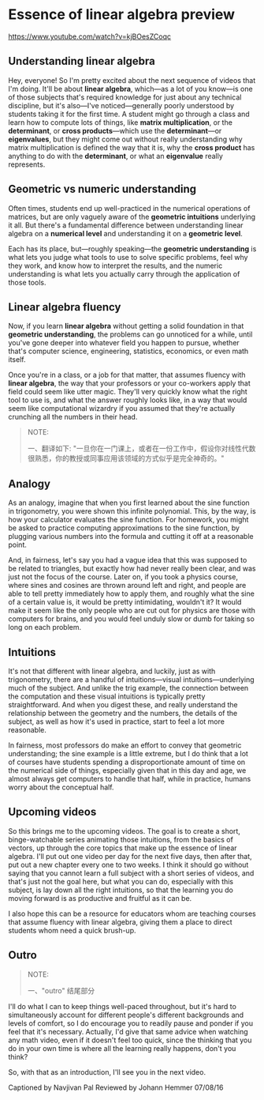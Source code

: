 # Essence of linear algebra preview



https://www.youtube.com/watch?v=kjBOesZCoqc

## Understanding linear algebra

Hey, everyone! So I'm pretty excited about the next sequence of videos that I'm doing. It'll be about **linear algebra**, which—as a lot of you know—is one of those subjects that's required knowledge for just about any technical discipline, but it's also—I've noticed—generally poorly understood by students taking it for the first time. A student might go through a class and learn how to compute lots of things, like **matrix multiplication**, or the **determinant**, or **cross products**—which use the **determinant**—or **eigenvalues**, but they might come out without really understanding why matrix multiplication is defined the way that it is, why the **cross product** has anything to do with the **determinant**, or what an **eigenvalue** really represents.

## Geometric vs numeric understanding

Often times, students end up well-practiced in the numerical operations of matrices, but are only vaguely aware of the **geometric intuitions** underlying it all. But there's a fundamental difference between understanding linear algebra on a **numerical level** and understanding it on a **geometric level**.

Each has its place, but—roughly speaking—the **geometric understanding** is what lets you judge what tools to use to solve specific problems, feel why they work, and know how to interpret the results, and the numeric understanding is what lets you actually carry through the application of those tools.

## Linear algebra fluency

Now, if you learn **linear algebra** without getting a solid foundation in that **geometric understanding**, the problems can go unnoticed for a while, until you've gone deeper into whatever field you happen to pursue, whether that's computer science, engineering, statistics, economics, or even math itself.

Once you're in a class, or a job for that matter, that assumes fluency with **linear algebra**, the way that your professors or your co-workers apply that field could seem like utter magic. They'll very quickly know what the right tool to use is, and what the answer roughly looks like, in a way that would seem like computational wizardry if you assumed that they're actually crunching all the numbers in their head.

> NOTE:
>
> 一、翻译如下: "一旦你在一门课上，或者在一份工作中，假设你对线性代数很熟悉，你的教授或同事应用该领域的方式似乎是完全神奇的。"



## Analogy

As an analogy, imagine that when you first learned about the sine function in trigonometry, you were shown this infinite polynomial. This, by the way, is how your calculator evaluates the sine function. For homework, you might be asked to practice computing approximations to the sine function, by plugging various numbers into the formula and cutting it off at a reasonable point.

And, in fairness, let's say you had a vague idea that this was supposed to be related to triangles, but exactly how had never really been clear, and was just not the focus of the course. Later on, if you took a physics course, where sines and cosines are thrown around left and right, and people are able to tell pretty immediately how to apply them, and roughly what the sine of a certain value is, it would be pretty intimidating, wouldn't it? It would make it seem like the only people who are cut out for physics are those with computers for brains, and you would feel unduly slow or dumb for taking so long on each problem.

## Intuitions

It's not that different with linear algebra, and luckily, just as with trigonometry, there are a handful of intuitions—visual intuitions—underlying much of the subject. And unlike the trig example, the connection between the computation and these visual intuitions is typically pretty straightforward. And when you digest these, and really understand the relationship between the geometry and the numbers, the details of the subject, as well as how it's used in practice, start to feel a lot more reasonable.

In fairness, most professors do make an effort to convey that geometric understanding; the sine example is a little extreme, but I do think that a lot of courses have students spending a disproportionate amount of time on the numerical side of things, especially given that in this day and age, we almost always get computers to handle that half, while in practice, humans worry about the conceptual half.

## Upcoming videos

So this brings me to the upcoming videos. The goal is to create a short, binge-watchable series animating those intuitions, from the basics of vectors, up through the core topics that make up the essence of linear algebra. I'll put out one video per day for the next five days, then after that, put out a new chapter every one to two weeks. I think it should go without saying that you cannot learn a full subject with a short series of videos, and that's just not the goal here, but what you can do, especially with this subject, is lay down all the right intuitions, so that the learning you do moving forward is as productive and fruitful as it can be. 

I also hope this can be a resource for educators whom are teaching courses that assume fluency with linear algebra, giving them a place to direct students whom need a quick brush-up.

## Outro

> NOTE:
>
> 一、"outro" 结尾部分

I'll do what I can to keep things well-paced throughout, but it's hard to simultaneously account for different people's different backgrounds and levels of comfort, so I do encourage you to readily pause and ponder if you feel that it's necessary. Actually, I'd give that same advice when watching any math video, even if it doesn't feel too quick, since the thinking that you do in your own time is where all the learning really happens, don't you think?

So, with that as an introduction, I'll see you in the next video.

Captioned by Navjivan Pal Reviewed by Johann Hemmer 07/08/16